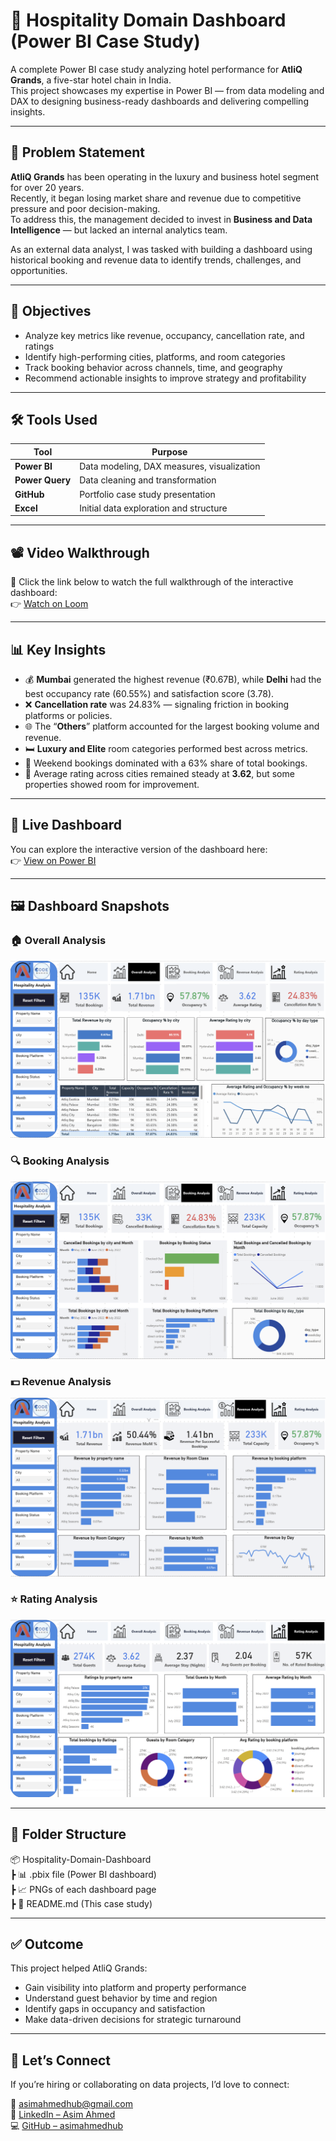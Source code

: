 # 🏨 Hospitality Domain Dashboard (Power BI Case Study)

A complete Power BI case study analyzing hotel performance for **AtliQ Grands**, a five-star hotel chain in India.  
This project showcases my expertise in Power BI — from data modeling and DAX to designing business-ready dashboards and delivering compelling insights.

---

## 🧩 Problem Statement

**AtliQ Grands** has been operating in the luxury and business hotel segment for over 20 years.  
Recently, it began losing market share and revenue due to competitive pressure and poor decision-making.  
To address this, the management decided to invest in **Business and Data Intelligence** — but lacked an internal analytics team.

As an external data analyst, I was tasked with building a dashboard using historical booking and revenue data to identify trends, challenges, and opportunities.

---

## 🎯 Objectives

- Analyze key metrics like revenue, occupancy, cancellation rate, and ratings
- Identify high-performing cities, platforms, and room categories
- Track booking behavior across channels, time, and geography
- Recommend actionable insights to improve strategy and profitability

---

## 🛠️ Tools Used

| Tool           | Purpose                                    |
|----------------|--------------------------------------------|
| **Power BI**   | Data modeling, DAX measures, visualization |
| **Power Query**| Data cleaning and transformation           |
| **GitHub**     | Portfolio case study presentation          |
| **Excel**      | Initial data exploration and structure     |

---

## 📽️ Video Walkthrough

🎥 Click the link below to watch the full walkthrough of the interactive dashboard:  
👉 [Watch on Loom](https://www.loom.com/share/a10385ff23af47f79056b2ff8bb827df?sid=ad96953a-cc12-4b86-8fa0-87c43baf5821)

---

## 📊 Key Insights

- 💰 **Mumbai** generated the highest revenue (₹0.67B), while **Delhi** had the best occupancy rate (60.55%) and satisfaction score (3.78).
- ❌ **Cancellation rate** was 24.83% — signaling friction in booking platforms or policies.
- 🌐 The “**Others**” platform accounted for the largest booking volume and revenue.
- 🛏️ **Luxury and Elite** room categories performed best across metrics.
- 📅 Weekend bookings dominated with a 63% share of total bookings.
- 🌟 Average rating across cities remained steady at **3.62**, but some properties showed room for improvement.

---

## 🔗 Live Dashboard

You can explore the interactive version of the dashboard here:  
👉 [View on Power BI](https://app.powerbi.com/links/wdEu397MvJ?ctid=c6e549b3-5f45-4032-aae9-d4244dc5b2c4&pbi_source=linkShare)

---

## 🖼️ Dashboard Snapshots

### 🏠 Overall Analysis  
![Overall Analysis](https://github.com/asimahmedhub/Hospitality-Domain-Dashboard/blob/main/Overall-Analysis.png)

### 🔍 Booking Analysis  
![Booking Analysis](https://github.com/asimahmedhub/Hospitality-Domain-Dashboard/blob/main/Booking-Analysis.png)

### 💵 Revenue Analysis  
![Revenue Analysis](https://github.com/asimahmedhub/Hospitality-Domain-Dashboard/blob/main/Revenue-Analysis.png)

### ⭐ Rating Analysis  
![Rating Analysis](https://github.com/asimahmedhub/Hospitality-Domain-Dashboard/blob/main/Rating-Analysis.png)

---

## 📁 Folder Structure

📦 Hospitality-Domain-Dashboard  
┣ 📊 .pbix file (Power BI dashboard)  
┣ 📈 PNGs of each dashboard page  
┣ 📄 README.md (This case study)

---

## ✅ Outcome

This project helped AtliQ Grands:
- Gain visibility into platform and property performance
- Understand guest behavior by time and region
- Identify gaps in occupancy and satisfaction
- Make data-driven decisions for strategic turnaround

---

## 👋 Let’s Connect

If you’re hiring or collaborating on data projects, I’d love to connect:

📧 [asimahmedhub@gmail.com](mailto:asimahmedhub@gmail.com)  
🔗 [LinkedIn – Asim Ahmed](https://www.linkedin.com/in/asimahmedio/)  
💻 [GitHub – asimahmedhub](https://github.com/asimahmedhub)
